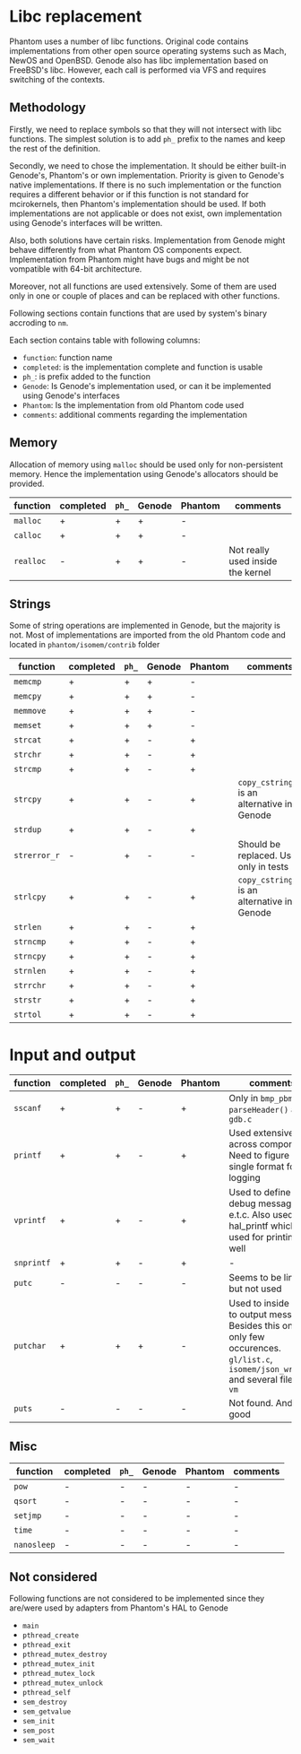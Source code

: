 # Libc replacement

Phantom uses a number of libc functions. Original code contains implementations from other open source operating systems such as Mach, NewOS and OpenBSD. Genode also has libc implementation based on FreeBSD's libc. However, each call is performed via VFS and requires switching of the contexts. 

## Methodology

Firstly, we need to replace symbols so that they will not intersect with libc functions. The simplest solution is to add `ph_` prefix to the names and keep the rest of the definition.

Secondly, we need to chose the implementation. It should be either built-in Genode's, Phantom's or own implementation. Priority is given to Genode's native implementations. If there is no such implementation or the function requires a different behavior or if this function is not standard for mcirokernels, then Phantom's implementation should be used. If both implementations are not applicable or does not exist, own implementation using Genode's interfaces will be written.

Also, both solutions have certain risks. Implementation from Genode might behave differently from what Phantom OS components expect. Implementation from Phantom might have bugs and might be not vompatible with 64-bit architecture.

Moreover, not all functions are used extensively. Some of them are used only in one or couple of places and can be replaced with other functions.

Following sections contain functions that are used by system's binary accroding to `nm`.

Each section contains table with following columns:

- `function`: function name
- `completed`: is the implementation complete and function is usable
- `ph_`: is prefix added to the function
- `Genode`: Is Genode's implementation used, or can it be implemented using Genode's interfaces
- `Phantom`: Is the implementation from old Phantom code used
- `comments`: additional comments regarding the implementation

## Memory

Allocation of memory using `malloc` should be used only for non-persistent memory. Hence the implementation using Genode's allocators should be provided.

| function    | completed | `ph_` | Genode | Phantom | comments |
| ----------- | --------- | ----- | ------ | ------- | -------- |
| `malloc`    | + | + | + | -  |  |
| `calloc`    | + | + | + | -  |  |
| `realloc`   | - | + | + | -  | Not really used inside the kernel  |

## Strings

Some of string operations are implemented in Genode, but the majority is not. Most of implementations are imported from the old Phantom code and located in `phantom/isomem/contrib` folder

| function    | completed | `ph_` | Genode | Phantom | comments |
| ----------- | --------- | ----- | ------ | ------- | -------- |
| `memcmp`    | + | + | + | -  |  |
| `memcpy`    | + | + | + | -  |  |
| `memmove`   | + | + | + | -  |  |
| `memset`    | + | + | + | -  |  |
| `strcat`    | + | + | - | +  |  |
| `strchr`    | + | + | - | +  |  |
| `strcmp`    | + | + | - | +  |  |
| `strcpy`    | + | + | - | +  | `copy_cstring()` is an alternative in Genode |
| `strdup`    | + | + | - | +  |  |
| `strerror_r`| - | + | - | -  | Should be replaced. Used only in tests |
| `strlcpy`   | + | + | - | +  | `copy_cstring()` is an alternative in Genode |
| `strlen`    | + | + | - | +  |  |
| `strncmp`   | + | + | - | +  |  |
| `strncpy`   | + | + | - | +  |  |
| `strnlen`   | + | + | - | +  |  |
| `strrchr`   | + | + | - | +  |  |
| `strstr`    | + | + | - | +  |  |
| `strtol`    | + | + | - | +  |  |

# Input and output

| function    | completed | `ph_` | Genode | Phantom | comments |
| ----------- | --------- | ----- | ------ | ------- | -------- |
| `sscanf`    | + | + | - | + | Only in `bmp_pbm.c` in `parseHeader()` and `gdb.c` |
| `printf`    | + | + | - | + | Used extensively across components. Need to figure out a single format for logging |
| `vprintf`   | + | + | - | + | Used to define debug messages, e.t.c. Also used in hal_printf which is used for printing as well |
| `snprintf`  | + | + | - | + | - |
| `putc`      | - | - | - | - | Seems to be linked, but not used |
| `putchar`   | + | + | + | - | Used to inside printf to output messages. Besides this one, only few occurences. `gl/list.c`, `isomem/json_write.c` and several files in `vm` |
| `puts`      | - | - | - | - | Not found. And it is good |

## Misc


| function    | completed | `ph_` | Genode | Phantom | comments |
| ----------- | --------- | ----- | ------ | ------- | -------- |
| `pow`       | - | - | - | - | - |
| `qsort`     | - | - | - | - | - |
| `setjmp`    | - | - | - | - | - |
| `time`      | - | - | - | - | - |
| `nanosleep` | - | - | - | - | - |

## Not considered

Following functions are not considered to be implemented since they are/were used by adapters from Phantom's HAL to Genode

- `main`
- `pthread_create`
- `pthread_exit`
- `pthread_mutex_destroy`
- `pthread_mutex_init`
- `pthread_mutex_lock`
- `pthread_mutex_unlock`
- `pthread_self`
- `sem_destroy`
- `sem_getvalue`
- `sem_init`
- `sem_post`
- `sem_wait`
